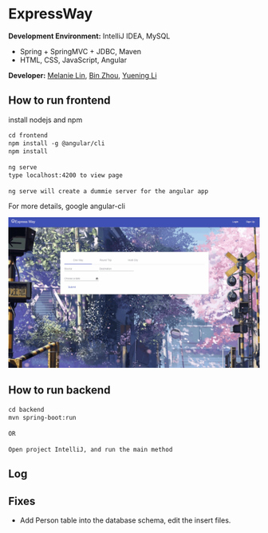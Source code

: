 # ExpressWay


**Development Environment:** IntelliJ IDEA, MySQL
* Spring + SpringMVC + JDBC, Maven
* HTML, CSS, JavaScript, Angular

**Developer:** [Melanie Lin](https://github.com/captain-melanie), [Bin Zhou](https://github.com/bizzhou), [Yuening Li]()

## How to run frontend

install nodejs and npm

```
cd frontend
npm install -g @angular/cli
npm install

ng serve
type localhost:4200 to view page

ng serve will create a dummie server for the angular app
```
For more details, google angular-cli

![GitHub Logo](frontend/app2.gif)

## How to run backend
```
cd backend
mvn spring-boot:run

OR

Open project IntelliJ, and run the main method
```

## Log

## Fixes
- Add Person table into the database schema, edit the insert files.
